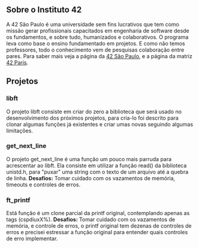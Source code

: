 ## Sobre o Instituto 42

A 42 São Paulo é uma universidade sem fins lucrativos que tem como missão gerar profissionais capacitados em engenharia de software desde os fundamentos, e sobre tudo, humanizados e colaborativos. O programa leva como base o ensino fundamentado em projetos. E como não temos professores, todo o conhecimento vem de pesquisas colaboração entre pares.
Para saber mais veja a página da [42 São Paulo](https://www.42sp.org.br/), e a página da matriz [42 Paris](https://42.fr/en/homepage/).

## Projetos

### libft

O projeto libft consiste em criar do zero a biblioteca que será usado no desenvolvimento dos próximos projetos, para cria-lo foi descrito para clonar algumas funções já existentes e criar umas novas seguindo algumas limitações.

### get_next_line

O projeto get_next_line é uma função um pouco mais parruda para acrescentar ao libft. Ela consiste em utilizar a função read() da biblioteca unistd.h, para "puxar" uma string com o texto de um arquivo até a quebra de linha.
**Desafios:** Tomar cuidado com os vazamentos de memória, timeouts e controles de erros.

### ft_printf

Está função é um clone parcial da printf original, contemplando apenas as tags (cspdiuxX%).
**Desafios:** Tomar cuidado com os vazamentos de memória, e controle de erros, o printf original tem dezenas de controles de erros e precisei estressar a função original para entender quais controles de erro implementar.
